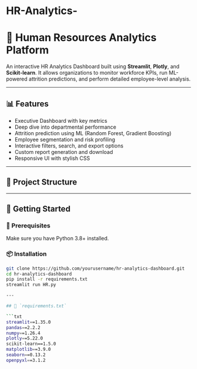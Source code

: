 # HR-Analytics-
# 🚀 Human Resources Analytics Platform

An interactive HR Analytics Dashboard built using **Streamlit**, **Plotly**, and **Scikit-learn**. It allows organizations to monitor workforce KPIs, run ML-powered attrition predictions, and perform detailed employee-level analysis.

---

## 📊 Features

- Executive Dashboard with key metrics
- Deep dive into departmental performance
- Attrition prediction using ML (Random Forest, Gradient Boosting)
- Employee segmentation and risk profiling
- Interactive filters, search, and export options
- Custom report generation and download
- Responsive UI with stylish CSS

---

## 📁 Project Structure


---

## 🚀 Getting Started

### 🔧 Prerequisites

Make sure you have Python 3.8+ installed.

### 📦 Installation

```bash
git clone https://github.com/yourusername/hr-analytics-dashboard.git
cd hr-analytics-dashboard
pip install -r requirements.txt
streamlit run HR.py

---

## 🧪 `requirements.txt`

```txt
streamlit==1.35.0
pandas==2.2.2
numpy==1.26.4
plotly==5.22.0
scikit-learn==1.5.0
matplotlib==3.9.0
seaborn==0.13.2
openpyxl==3.1.2

